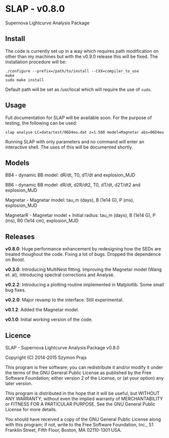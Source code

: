 SLAP - v0.8.0
=============

Supernova Lightcurve Analysis Package


Install
-------
The code is currently set up in a way which requires path modification on other than my machines but with the v0.9.0 release this will be fixed.
The installation procedure will be:
```
./configure --prefix=/path/to/install --CXX=compiler_to_use
make
sudo make install
```
Default path will be set as /usr/local which will require the use of ```sudo```.

Usage
-----
Full documentation for SLAP will be available soon. For the purpose of testing, the following can be used:

```
slap analyse LC=data/test/06D4eu.dat z=1.588 model=Magnetar abs=06D4eu
```
Running SLAP with only parameters and no command will enter an interactive shell. The uses of this will be documented shortly. 

Models
------
BB4 - dynamic BB model: dR/dt, T0, dT/dt and explosion_MJD

BB6 - dynamic BB model: dR/dt, d2R/dt2, T0, dT/dt, d2T/dt2 and explosion_MJD 

Magnetar - Magnetar model: tau_m (days), B (1e14 G), P (ms), explosion_MJD 

MagnetarR - Magnetar model + Initial radius: tau_m (days), B (1e14 G), P (ms), R0 (1e14 cm), explosion_MJD 

Releases
--------
**v0.8.0**: Huge performance exhancement by redesigning how the SEDs are treated thoughout the code. Fixing a lot of bugs. Dropped the dependence on Boost.

**v0.3.0**: Introducing MultiNest fitting. Improving the Magnetar model (Wang et. al), introducing spectral corrections and Analyse.

**v0.2.2**: Introducing a plotting routine implemented in Matplotlib. Some small bug fixes.

**v0.2.0**: Major revamp to the interface. Still experimental.

**v0.1.2**: Added the Magnetar model.

**v0.1.0**: Initial working version of the code.

Licence
-------
SLAP - Supernova Lightcurve Analysis Package v0.8.0

Copyright (C) 2014-2015  Szymon Prajs

This program is free software; you can redistribute it and/or modify
it under the terms of the GNU General Public License as published by
the Free Software Foundation; either version 2 of the License, or
(at your option) any later version.

This program is distributed in the hope that it will be useful,
but WITHOUT ANY WARRANTY; without even the implied warranty of
MERCHANTABILITY or FITNESS FOR A PARTICULAR PURPOSE.  See the
GNU General Public License for more details.

You should have received a copy of the GNU General Public License along
with this program; if not, write to the Free Software Foundation, Inc.,
51 Franklin Street, Fifth Floor, Boston, MA 02110-1301 USA. 
